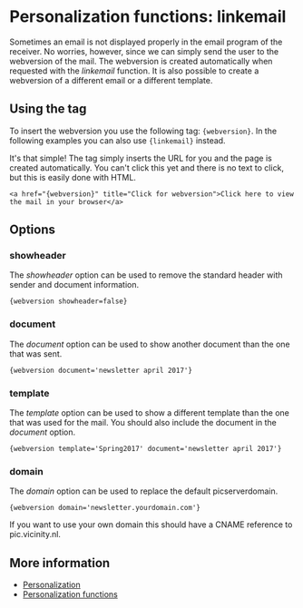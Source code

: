 # Personalization functions: linkemail

Sometimes an email is not displayed properly in the email program of the 
receiver. No worries, however, since we can simply send the user to the 
webversion of the mail. The webversion is created automatically when 
requested with the *linkemail* function. It is also possible to create 
a webversion of a different email or a different template.

## Using the tag

To insert the webversion you use the following tag: `{webversion}`. In the 
following examples you can also use `{linkemail}` instead.

It's that simple! The tag simply inserts the URL for you and the page is 
created automatically. You can't click this yet and there is no text to 
click, but this is easily done with HTML.

    <a href="{webversion}" title="Click for webversion">Click here to view the mail in your browser</a>

## Options

### **showheader**

The *showheader* option can be used to remove the standard header with sender and document information.

`{webversion showheader=false}`

### **document**

The *document* option can be used to show another document than the one that was sent.

`{webversion document='newsletter april 2017'}`

### **template**

The *template* option can be used to show a different template than 
the one that was used for the mail. You should also include the document 
in the *document* option.

`{webversion template='Spring2017' document='newsletter april 2017'}`

### **domain**

The *domain* option can be used to replace the default picserverdomain.

`{webversion domain='newsletter.yourdomain.com'}`

If you want to use your own domain this should have a CNAME reference to pic.vicinity.nl.

## More information

* [Personalization](./personalization)
* [Personalization functions](./personalization-functions)
